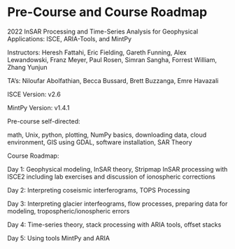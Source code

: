 # Pre-Course and Course Roadmap
2022 InSAR Processing and Time-Series Analysis for Geophysical Applications: ISCE, ARIA-Tools, and MintPy

Instructors: Heresh Fattahi, Eric Fielding, Gareth Funning, Alex Lewandowski, Franz Meyer, Paul Rosen, Simran Sangha, Forrest William, Zhang Yunjun

TA’s: Niloufar Abolfathian, Becca Bussard, Brett Buzzanga, Emre Havazali

ISCE Version: v2.6

MintPy Version: v1.4.1

Pre-course self-directed: 

math, Unix, python, plotting, NumPy basics, downloading data, cloud environment, GIS using GDAL, software installation, SAR Theory

Course Roadmap:

Day 1: Geophysical modeling, InSAR theory, Stripmap InSAR processing with ISCE2 including lab exercises and discussion of ionospheric corrections

Day 2: Interpreting coseismic interferograms, TOPS Processing

Day 3: Interpreting glacier interfeograms, flow processes, preparing data for modeling, tropospheric/ionospheric errors

Day 4: Time-series theory, stack processing with ARIA tools, offset stacks

Day 5: Using tools MintPy and ARIA
 

